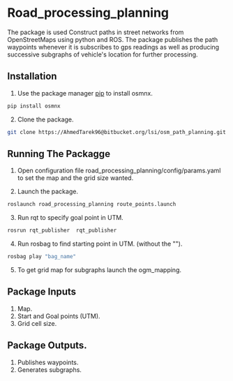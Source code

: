 # Road_processing_planning

The package is used Construct paths in street networks from OpenStreetMaps using python and ROS. The package publishes the path waypoints whenever it is subscribes to gps readings
as well as producing successive subgraphs of vehicle's location for further processing. 

## Installation

1) Use the package manager [pip](https://pip.pypa.io/en/stable/) to install osmnx.

```bash
pip install osmnx
```

2) Clone the package. 

```bash
git clone https://AhmedTarek96@bitbucket.org/lsi/osm_path_planning.git
```

## Running The Packagge

1) Open configuration file road_processing_planning/config/params.yaml  to set the map and the grid size wanted.

2) Launch the package.
 ```bash
 roslaunch road_processing_planning route_points.launch 
```
3) Run rqt to specify goal point in UTM.
```bash 
rosrun rqt_publisher  rqt_publisher
```
4) Run rosbag to find starting point in UTM. (without the "").
```bash
rosbag play "bag_name"
```

5) To get grid map for subgraphs launch the ogm_mapping.


## Package Inputs
1) Map.
2) Start and Goal points (UTM).
3) Grid cell size.

## Package Outputs.

1) Publishes waypoints.
2) Generates subgraphs.

